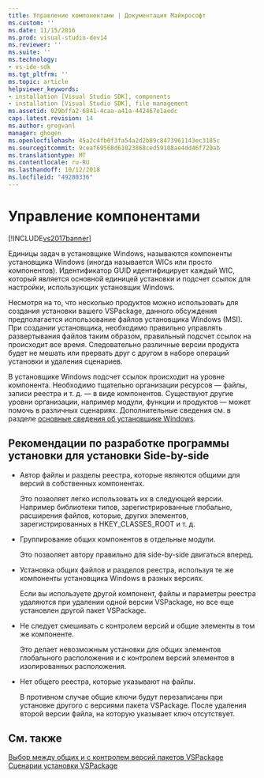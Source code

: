 ```yaml
---
title: Управление компонентами | Документация Майкрософт
ms.custom: ''
ms.date: 11/15/2016
ms.prod: visual-studio-dev14
ms.reviewer: ''
ms.suite: ''
ms.technology:
- vs-ide-sdk
ms.tgt_pltfrm: ''
ms.topic: article
helpviewer_keywords:
- installation [Visual Studio SDK], components
- installation [Visual Studio SDK], file management
ms.assetid: 029bffa2-6841-4caa-a41a-442467e1aedc
caps.latest.revision: 14
ms.author: gregvanl
manager: ghogen
ms.openlocfilehash: 45a2c4fb0f3fa54a2d2b89c8473961143ec3185c
ms.sourcegitcommit: 9ceaf69568d61023868ced59108ae4dd46f720ab
ms.translationtype: MT
ms.contentlocale: ru-RU
ms.lasthandoff: 10/12/2018
ms.locfileid: "49280336"
---
```

# <a name="component-management"></a>Управление компонентами
[!INCLUDE[vs2017banner](../../includes/vs2017banner.md)]

Единицы задач в установщике Windows, называются компоненты установщика Windows (иногда называется WICs или просто компонентов). Идентификатор GUID идентифицирует каждый WIC, который является основной единицей установки и подсчет ссылок для настройки, использующих установщик Windows.  
  
 Несмотря на то, что несколько продуктов можно использовать для создания установки вашего VSPackage, данного обсуждения предполагается использование файлов установщика Windows (MSI). При создании установщика, необходимо правильно управлять развертывания файлов таким образом, правильный подсчет ссылок на происходит все время. Следовательно различные версии продукта будет не мешать или прервать друг с другом в наборе операций установки и удаления сценариев.  
  
 В установщике Windows подсчет ссылок происходит на уровне компонента. Необходимо тщательно организации ресурсов — файлы, записи реестра и т. д. — в виде компонентов. Существуют другие уровни организации, например модули, функции и продуктов — может помочь в различных сценариях. Дополнительные сведения см. в разделе [основные сведения об установщике Windows](../../extensibility/internals/windows-installer-basics.md).  
  
## <a name="guidelines-of-authoring-setup-for-side-by-side-installation"></a>Рекомендации по разработке программы установки для установки Side-by-side  
  
-   Автор файлы и разделы реестра, которые являются общими для версий в собственных компонентах.  
  
     Это позволяет легко использовать их в следующей версии. Например библиотеки типов, зарегистрированные глобально, расширения файлов, которые, других элементов, зарегистрированных в HKEY_CLASSES_ROOT и т. д.  
  
-   Группирование общих компонентов в отдельные модули.  
  
     Это позволяет автору правильно для side-by-side двигаться вперед.  
  
-   Установка общих файлов и разделов реестра, используя те же компоненты установщика Windows в разных версиях.  
  
     Если вы используете другой компонент, файлы и параметры реестра удаляются при удалении одной версии VSPackage, но все еще установлен другой пакет VSPackage.  
  
-   Не следует смешивать с контролем версий и общие элементы в том же компоненте.  
  
     Это делает невозможным установки для общих элементов глобального расположения и с контролем версий элементов в изолированных расположения.  
  
-   Нет общего реестра, которые указывают на файлы.  
  
     В противном случае общие ключи будут перезаписаны при установке другого с версиями пакета VSPackage. После удаления второй версии файла, на которую указывает ключ отсутствует.  
  
## <a name="see-also"></a>См. также  
 [Выбор между общих и с контролем версий пакетов VSPackage](../../extensibility/choosing-between-shared-and-versioned-vspackages.md)   
 [Сценарии установки VSPackage](../../extensibility/internals/vspackage-setup-scenarios.md)

